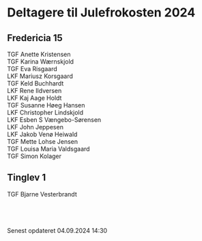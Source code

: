 # Deltagere til Julefrokosten 2024
## Fredericia 15
TGF Anette Kristensen <br>
TGF Karina Wærnskjold <br>
TGF Eva Risgaard <br>
LKF Mariusz Korsgaard <br>
TGF Keld Buchhardt <br>
LKF Rene Ildversen <br>
LKF Kaj Aage Holdt <br>
TGF Susanne Høeg Hansen <br>
LKF Christopher Lindskjold <br>
LKF Esben S Vængebo-Sørensen <br>
LKF John Jeppesen <br>
LKF Jakob Venø Heiwald <br>
TGF Mette Lohse Jensen <br>
TGF Louisa Maria Valdsgaard <br>
TGF Simon Kolager <br>

## Tinglev 1
TGF Bjarne Vesterbrandt <br>
<br>
<br>
<br>
<br>
Senest opdateret 04.09.2024 14:30
